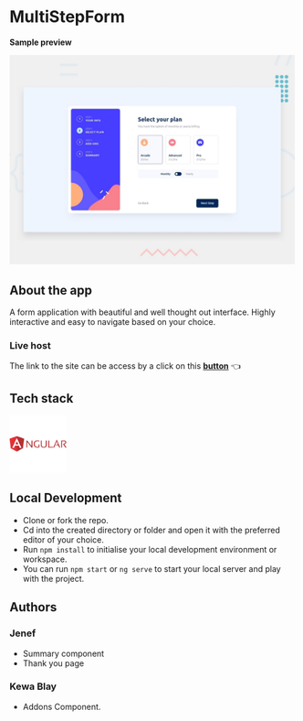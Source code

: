 # MultiStepForm
**Sample preview**

<img src="./src/assets/preview.jpg" alt="preview of multiStepForm application" width="500px" >

## About the app
A form application with beautiful and well thought out interface. Highly interactive and easy to navigate based on your choice.

### Live host
The link to the site can be access by a click on this [**button**](https://multi-step-form-beta-five.vercel.app/) 👈

## Tech stack
<img src="./src/assets/icon-angular.svg" alt="angular svg image" width="100px" >

## Local Development
- Clone or fork the repo. 
- Cd into the created directory or folder and open it with the preferred editor of your choice. 
- Run `npm install` to initialise your local development environment or workspace. 
- You can run `npm start` or `ng serve` to start your local server and play with the project. 

## Authors
### Jenef
- Summary component
- Thank you page

 
### Kewa Blay
- Addons Component.

 



